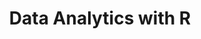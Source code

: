 ---
title: Data Analytics with R
menu:
  sidebar:
    name: Data Analytics with R
    identifier: r-da
    weight: 300
---
